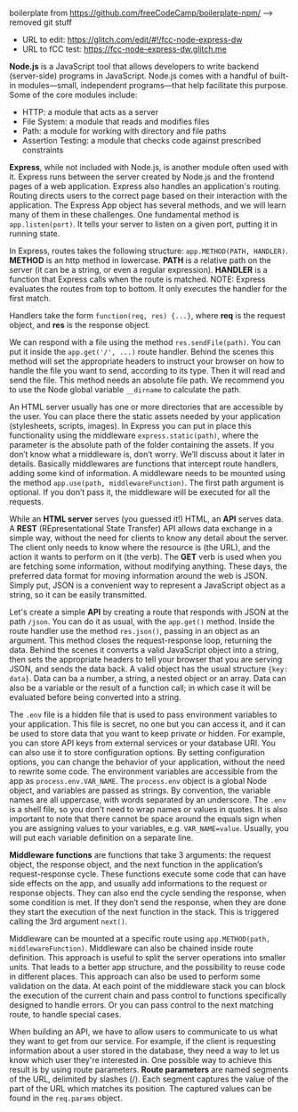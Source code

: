 boilerplate from https://github.com/freeCodeCamp/boilerplate-npm/
--> removed git stuff

- URL to edit: https://glitch.com/edit/#!/fcc-node-express-dw
- URL to fCC test: https://fcc-node-express-dw.glitch.me

**Node.js** is a JavaScript tool that allows developers to write backend (server-side) programs in JavaScript. Node.js comes with a handful of built-in modules—small, independent programs—that help facilitate this purpose. Some of the core modules include:

- HTTP: a module that acts as a server
- File System: a module that reads and modifies files
- Path: a module for working with directory and file paths
- Assertion Testing: a module that checks code against prescribed constraints

**Express**, while not included with Node.js, is another module often used with it. Express runs between the server created by Node.js and the frontend pages of a web application. Express also handles an application's routing. Routing directs users to the correct page based on their interaction with the application.
The Express App object has several methods, and we will learn many of them in these challenges. One fundamental method is `app.listen(port)`. It tells your server to listen on a given port, putting it in running state.

In Express, routes takes the following structure: `app.METHOD(PATH, HANDLER)`. **METHOD** is an http method in lowercase. **PATH** is a relative path on the server (it can be a string, or even a regular expression). **HANDLER** is a function that Express calls when the route is matched. NOTE: Express evaluates the routes from top to bottom. It only executes the handler for the first match.

Handlers take the form `function(req, res) {...}`, where **req** is the request object, and **res** is the response object.

We can respond with a file using the method `res.sendFile(path)`. You can put it inside the `app.get('/', ...)` route handler. Behind the scenes this method will set the appropriate headers to instruct your browser on how to handle the file you want to send, according to its type. Then it will read and send the file. This method needs an absolute file path. We recommend you to use the Node global variable `__dirname` to calculate the path.

An HTML server usually has one or more directories that are accessible by the user. You can place there the static assets needed by your application (stylesheets, scripts, images). In Express you can put in place this functionality using the middleware `express.static(path)`, where the parameter is the absolute path of the folder containing the assets. If you don’t know what a middleware is, don’t worry. We’ll discuss about it later in details. Basically middlewares are functions that intercept route handlers, adding some kind of information. A middleware needs to be mounted using the method `app.use(path, middlewareFunction)`. The first path argument is optional. If you don’t pass it, the middleware will be executed for all the requests.

While an **HTML server** serves (you guessed it!) HTML, an **API** serves data. A **REST** (REpresentational State Transfer) API allows data exchange in a simple way, without the need for clients to know any detail about the server. The client only needs to know where the resource is (the URL), and the action it wants to perform on it (the verb). The **GET** verb is used when you are fetching some information, without modifying anything. These days, the preferred data format for moving information around the web is JSON. Simply put, JSON is a convenient way to represent a JavaScript object as a string, so it can be easily transmitted.

Let's create a simple **API** by creating a route that responds with JSON at the path `/json`. You can do it as usual, with the `app.get()` method. Inside the route handler use the method `res.json()`, passing in an object as an argument. This method closes the request-response loop, returning the data. Behind the scenes it converts a valid JavaScript object into a string, then sets the appropriate headers to tell your browser that you are serving JSON, and sends the data back. A valid object has the usual structure `{key: data}`. Data can ba a number, a string, a nested object or an array. Data can also be a variable or the result of a function call; in which case it will be evaluated before being converted into a string.

The `.env` file is a hidden file that is used to pass environment variables to your application. This file is secret, no one but you can access it, and it can be used to store data that you want to keep private or hidden. For example, you can store API keys from external services or your database URI. You can also use it to store configuration options. By setting configuration options, you can change the behavior of your application, without the need to rewrite some code.
The environment variables are accessible from the app as `process.env.VAR_NAME`. The `process.env` object is a global Node object, and variables are passed as strings. By convention, the variable names are all uppercase, with words separated by an underscore. The `.env` is a shell file, so you don’t need to wrap names or values in quotes. It is also important to note that there cannot be space around the equals sign when you are assigning values to your variables, e.g. `VAR_NAME=value`. Usually, you will put each variable definition on a separate line.

**Middleware functions** are functions that take 3 arguments: the request object, the response object, and the next function in the application’s request-response cycle. These functions execute some code that can have side effects on the app, and usually add informations to the request or response objects. They can also end the cycle sending the response, when some condition is met. If they don’t send the response, when they are done they start the execution of the next function in the stack. This is triggered calling the 3rd argument `next()`.

Middleware can be mounted at a specific route using `app.METHOD(path, middlewareFunction)`. Middleware can also be chained inside route definition. This approach is useful to split the server operations into smaller units. That leads to a better app structure, and the possibility to reuse code in different places. This approach can also be used to perform some validation on the data. At each point of the middleware stack you can block the execution of the current chain and pass control to functions specifically designed to handle errors. Or you can pass control to the next matching route, to handle special cases.

When building an API, we have to allow users to communicate to us what they want to get from our service. For example, if the client is requesting information about a user stored in the database, they need a way to let us know which user they're interested in. One possible way to achieve this result is by using route parameters. **Route parameters** are named segments of the URL, delimited by slashes (/). Each segment captures the value of the part of the URL which matches its position. The captured values can be found in the `req.params` object.
